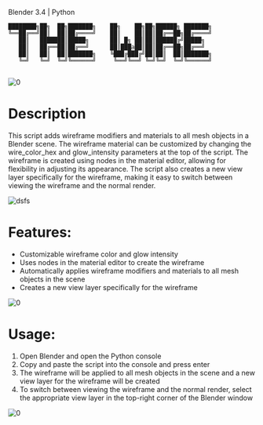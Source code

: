 Blender 3.4 | Python
```
████████╗██╗  ██╗███████╗    ██╗    ██╗██╗██████╗ ███████╗
╚══██╔══╝██║  ██║██╔════╝    ██║    ██║██║██╔══██╗██╔════╝
   ██║   ███████║█████╗      ██║ █╗ ██║██║██████╔╝█████╗  
   ██║   ██╔══██║██╔══╝      ██║███a██║██║██╔══██╗██╔══╝  
   ██║   ██║  ██║███████╗    ╚███╔███╔╝██║██║  ██║███████╗
   ╚═╝   ╚═╝  ╚═╝╚══════╝     ╚══╝╚══╝ ╚═╝╚═╝  ╚═╝╚══════╝
                                                          
```
![0](https://user-images.githubusercontent.com/92639080/227445971-8b68a52d-3321-4d1f-acb0-60003cbdb1cf.gif)

# Description

This script adds wireframe modifiers and materials to all mesh objects in a Blender scene. The wireframe material can be customized by changing the wire_color_hex and glow_intensity parameters at the top of the script. The wireframe is created using nodes in the material editor, allowing for flexibility in adjusting its appearance. The script also creates a new view layer specifically for the wireframe, making it easy to switch between viewing the wireframe and the normal render. 

![dsfs](https://user-images.githubusercontent.com/92639080/227446618-95926cdd-c7ef-4ef9-ad67-1c7107ea4525.png)


# Features:
- Customizable wireframe color and glow intensity
- Uses nodes in the material editor to create the wireframe
- Automatically applies wireframe modifiers and materials to all mesh objects in the scene
- Creates a new view layer specifically for the wireframe

![0](https://user-images.githubusercontent.com/92639080/227445843-8e3ecf4a-091a-4539-919e-42611a630a10.gif)

# Usage:
1. Open Blender and open the Python console
2. Copy and paste the script into the console and press enter
3. The wireframe will be applied to all mesh objects in the scene and a new view layer for the wireframe will be created
4. To switch between viewing the wireframe and the normal render, select the appropriate view layer in the top-right corner of the Blender window

![0](https://user-images.githubusercontent.com/92639080/227446149-fc20cd0c-3908-42fb-b24b-85387750eb05.gif)
